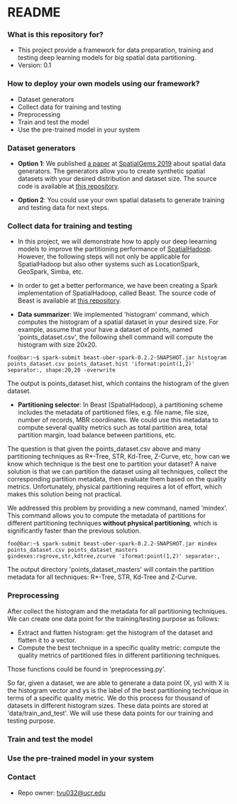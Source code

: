 # README #

### What is this repository for? ###

* This project provide a framework for data preparation, training and testing deep learning models for big spatial data partitioning.
* Version: 0.1

### How to deploy your own models using our framework? ###

* Dataset generators
* Collect data for training and testing
* Preprocessing
* Train and test the model
* Use the pre-trained model in your system

### Dataset generators ###
* **Option 1**: We published [a paper](http://www.cs.ucr.edu/~eldawy/publications/19_SpatialGems.pdf) at [SpatialGems 2019](https://www.spatialgems.net/) about spatial data generators. 
 The generators allow you to create synthetic spatial datasets with your desired distribution and dataset size. 
 The source code is available at [this repository](https://github.com/tinvukhac/spatialdatagenerators).

* **Option 2**: You could use your own spatial datasets to generate training and testing data for next steps. 

### Collect data for training and testing ###
* In this project, we will demonstrate how to apply our deep leearning models to improve the partitioning performance of [SpatialHadoop](http://spatialhadoop.cs.umn.edu/). 
However, the following steps will not only be applicable for SpatialHadoop but also other systems such as LocationSpark, GeoSpark, Simba, etc.  

* In order to get a better performance, we have been creating a Spark implementation of SpatialHadoop, called Beast. 
The source code of Beast is available at [this repository](https://bitbucket.org/eldawy/beast/src/master/).

 
* **Data summarizer**: We implemented 'histogram' command, which computes the histogram of a spatial dataset in your desired size.
For example, assume that your have a dataset of points, named 'points_dataset.csv', the following shell command will compute the histogram with size 20x20.

```console
foo@bar:~$ spark-submit beast-uber-spark-0.2.2-SNAPSHOT.jar histogram points_dataset.csv points_dataset.hist 'iformat:point(1,2)' separator:, shape:20,20 -overwrite
```

The output is points_dataset.hist, which contains the histogram of the given dataset.

* **Partitioning selector**: In Beast (SpatialHadoop), a partitioning scheme includes the metadata of partitioned files, e.g. file name, file size, number of records, MBR coordinates.
We could use this metadata to compute several quality metrics such as total partition area, total partition margin, load balance between partitions, etc.

The question is that given the points_dataset.csv above and many partitioning techniques as R*-Tree, STR, Kd-Tree, Z-Curve, etc, how can we know which technique is the best one to partition your dataset?
A naive solution is that we can partition the dataset using all techniques, collect the corresponding partition metadata, then evaluate them based on the quality metrics. Unfortunately, physical partitioning requires a lot of effort, which makes this solution being not practical. 

We addressed this problem by providing a new command, named 'mindex'. This command allows you to compute the metadata of partitions for different partitioning techniques **without physical partitioning**, which is significantly faster than the previous solution.   

```console
foo@bar:~$ spark-submit beast-uber-spark-0.2.2-SNAPSHOT.jar mindex points_dataset.csv points_dataset_masters gindexes:rsgrove,str,kdtree,zcurve 'iformat:point(1,2)' separator:, 
```

The output directory 'points_dataset_masters' will contain the partition metadata for all techniques: R*-Tree, STR, Kd-Tree and Z-Curve.

### Preprocessing ###
After collect the histogram and the metadata for all partitioning techniques. We can create one data point for the training/testing purpose as follows:
* Extract and flatten histogram: get the histogram of the dataset and flatten it to a vector.
* Compute the best technique in a specific quality metric: compute the quality metrics of partitioned files in different partitioning techniques.

Those functions could be found in 'preprocessing.py'.

So far, given a dataset, we are able to generate a data point (X, ys) with X is the histogram vector and ys is the label of the best partitioning technique in terms of a specific quality metric. 
We do this process for thousand of datasets in different histogram sizes.
These data points are stored at 'data/train_and_test'. 
We will use these data points for our training and testing purpose. 

### Train and test the model ###

### Use the pre-trained model in your system ###

### Contact ###

* Repo owner: tvu032@ucr.edu